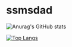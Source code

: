 # ssmsdad

![Anurag's GitHub stats](https://github-readme-stats.vercel.app/api?username=ssmsdad&theme=cobalt&show_icons=true)

[![Top Langs](https://github-readme-stats.vercel.app/api/top-langs/?username=ssmsdad&layout=compact)](https://github.com/ssmsdad/github-readme-stats)
